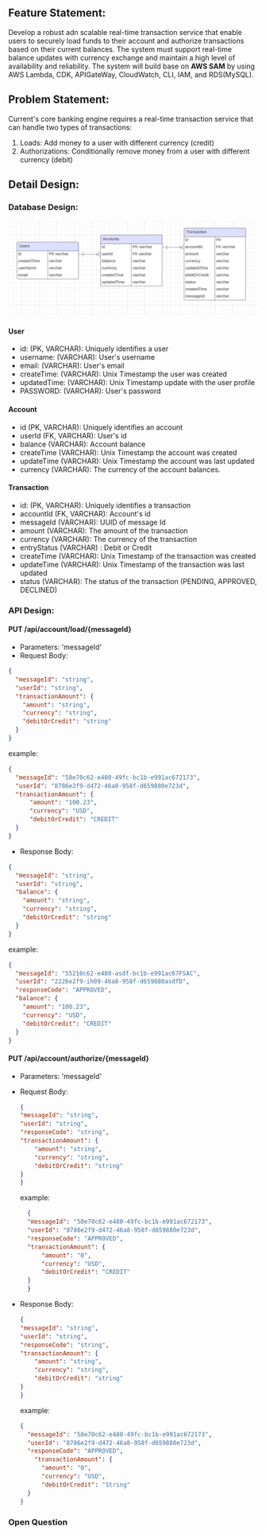 ## Feature Statement:
Develop a robust adn scalable real-time transaction service 
that enable users to securely load funds to their account and authorize 
transactions based on their current balances. The system must support real-time balance updates with currency exchange
and maintain a high level of availability and reliability. The system will build base on **AWS SAM** by using AWS Lambda,
CDK, APIGateWay, CloudWatch, CLI, IAM, and RDS(MySQL).

## Problem Statement:
Current's core banking engine requires a real-time transaction service that can handle
two types of transactions:
1) Loads: Add money to a user with different currency (credit)
2) Authorizations: Conditionally remove money from a user with different currency (debit)

## Detail Design:
### Database Design:

![img.png](Images/dbdesign.png)

#### User
* id: (PK, VARCHAR): Uniquely identifies a user
* username: (VARCHAR): User's username
* email: (VARCHAR): User's email
* createTime: (VARCHAR): Unix Timestamp the user was created
* updatedTime: (VARCHAR): Unix Timestamp update with the user profile
* PASSWORD: (VARCHAR): User's password

#### Account
* id (PK, VARCHAR): Uniquely identifies an account
* userId (FK, VARCHAR): User's id
* balance (VARCHAR): Account balance
* createTime (VARCHAR): Unix Timestamp the account was created
* updateTime (VARCHAR): Unix Timestamp the account was last updated
* currency (VARCHAR): The currency of the account balances.

#### Transaction
* id: (PK, VARCHAR): Uniquely identifies a transaction
* accountId (FK, VARCHAR): Account's id
* messageId (VARCHAR): UUID of message Id
* amount (VARCHAR): The amount of the transaction
* currency (VARCHAR): The currency of the transaction
* entryStatus (VARCHAR) : Debit or Credit
* createTime (VARCHAR): Unix Timestamp of the transaction was created
* updateTime (VARCHAR): Unix Timestamp of the transaction was last updated
* status (VARCHAR): The status of the transaction (PENDING, APPROVED, DECLINED)

### API Design:
#### PUT /api/account/load/{messageId}
* Parameters: 'messageId'
* Request Body:

```json
{
  "messageId": "string",
  "userId": "string",
  "transactionAmount": {
    "amount": "string",
    "currency": "string",
    "debitOrCredit": "string"
  }
}
```
example:
```json 
{
  "messageId": "50e70c62-e480-49fc-bc1b-e991ac672173",
  "userId": "8786e2f9-d472-46a8-958f-d659880e723d",
  "transactionAmount": {
      "amount": "100.23",
      "currency": "USD",
      "debitOrCredit": "CREDIT"
  }
}
```

* Response Body:

```json
{
  "messageId": "string",
  "userId": "string",
  "balance": {
    "amount": "string",
    "currency": "string",
    "debitOrCredit": "string"
  }
}
```
example: 
```json
{
  "messageId": "55210c62-e480-asdf-bc1b-e991ac67FSAC",
  "userId": "2226e2f9-ih09-46a8-958f-d659880asdfD",
  "responseCode": "APPROVED",
  "balance": {
    "amount": "100.23",
    "currency": "USD",
    "debitOrCredit": "CREDIT"
  }
}
```

#### PUT /api/account/authorize/{messageId}

* Parameters: 'messageId'
* Request Body:
    
    ```json
    {
    "messageId": "string",
    "userId": "string",
  "responseCode": "string",
    "transactionAmount": {
        "amount": "string",
        "currency": "string",
        "debitOrCredit": "string"
    }
    }
    ```
  example: 
  ```json
    {
    "messageId": "50e70c62-e480-49fc-bc1b-e991ac672173",
    "userId": "8786e2f9-d472-46a8-958f-d659880e723d",
    "responseCode": "APPROVED",
    "transactionAmount": {
        "amount": "0",
        "currency": "USD",
        "debitOrCredit": "CREDIT"
    }
    }
    ```

* Response Body:
    ```json
    {
    "messageId": "string",
    "userId": "string",
  "responseCode": "string",
    "transactionAmount": {
        "amount": "string",
        "currency": "string",
        "debitOrCredit": "string"
    }
   }
    ```
  
  example:
  ```json
  {
    "messageId": "50e70c62-e480-49fc-bc1b-e991ac672173",
    "userId": "8786e2f9-d472-46a8-958f-d659880e723d",
    "responseCode": "APPROVED",
      "transactionAmount": {
        "amount": "0",
        "currency": "USD",
        "debitOrCredit": "String"
    }
  }
  ```

### Open Question

